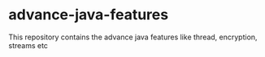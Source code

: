 # advance-java-features
This repository contains the advance java features like thread, encryption, streams etc
